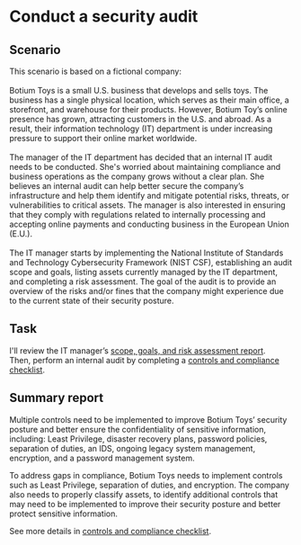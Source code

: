 <h1>Conduct a security audit</h1>

<h2>Scenario</h2>
This scenario is based on a fictional company: <br/>
<br/>
Botium Toys is a small U.S. business that develops and sells toys. The business has a single physical location, which serves as their main office, a storefront, and warehouse for their products. However, Botium Toy’s online presence has grown, attracting customers in the U.S. and abroad. As a result, their information technology (IT) department is under increasing pressure to support their online market worldwide. <br/>
<br/>
The manager of the IT department has decided that an internal IT audit needs to be conducted. She's worried about maintaining compliance and business operations as the company grows without a clear plan. She believes an internal audit can help better secure the company’s infrastructure and help them identify and mitigate potential risks, threats, or vulnerabilities to critical assets. The manager is also interested in ensuring that they comply with regulations related to internally processing and accepting online payments and conducting business in the European Union (E.U.).<br/>
<br/>
The IT manager starts by implementing the National Institute of Standards and Technology Cybersecurity Framework (NIST CSF), establishing an audit scope and goals, listing assets currently managed by the IT department, and completing a risk assessment. The goal of the audit is to provide an overview of the risks and/or fines that the company might experience due to the current state of their security posture.
<br />


<h2>Task</h2>

I'll review the IT manager’s [scope, goals, and risk assessment report](https://github.com/Josef314314/ConductSecurityAudit/blob/main/Botium-Toys-Scope-goals-and-risk-assessment-report.pdf). <br/> 
Then, perform an internal audit by completing a [controls and compliance checklist](https://github.com/Josef314314/ConductSecurityAudit/blob/main/Controls%20and%20compliance%20checklist.pdf).  

<h2>Summary report</h2>

Multiple controls need to be implemented to improve Botium Toys’ security posture and better ensure the confidentiality of sensitive information, including: Least Privilege, disaster recovery plans, password policies, separation of duties, an IDS, ongoing legacy system management, encryption, and a password management system.

To address gaps in compliance, Botium Toys needs to implement controls such as Least Privilege, separation of duties, and encryption. The company also needs to properly classify assets, to identify additional controls that may need to be implemented to improve their security posture and better protect sensitive information.<br/>

See more details in [controls and compliance checklist](https://github.com/Josef314314/ConductSecurityAudit/blob/main/Controls%20and%20compliance%20checklist.pdf).

</p>

<!--
 ```diff
- text in red
+ text in green
! text in orange
# text in gray
@@ text in purple (and bold)@@
```
--!>
